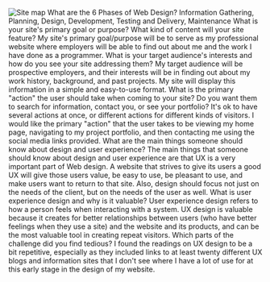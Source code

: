 ![Site map](sitemap.jpg)
What are the 6 Phases of Web Design?
Information Gathering, Planning, Design, Development, Testing and Delivery, Maintenance
What is your site's primary goal or purpose? What kind of content will your site feature?
My site's primary goal/purpose will be to serve as my professional website where employers will be able to find out about me and the work I have done as a programmer.
What is your target audience's interests and how do you see your site addressing them?
My target audience will be prospective employers, and their interests will be in finding out about my work history, background, and past projects. My site will display this information in a simple and easy-to-use format.
What is the primary "action" the user should take when coming to your site? Do you want them to search for information, contact you, or see your portfolio? It's ok to have several actions at once, or different actions for different kinds of visitors.
I would like the primary "action" that the user takes to be viewing my home page, navigating to my project portfolio, and then contacting me using the social media links provided.
What are the main things someone should know about design and user experience?
The main things that someone should know about design and user experience are that UX is a very important part of Web design. A website that strives to give its users a good UX will give those users value, be easy to use, be pleasant to use, and make users want to return to that site. Also, design should focus not just on the needs of the client, but on the needs of the user as well.
What is user experience design and why is it valuable? 
User experience design refers to how a person feels when interacting with a system. UX design is valuable because it creates for better relationships between users (who have better feelings when they use a site) and the website and its products, and can be the most valuable tool in creating repeat visitors.
Which parts of the challenge did you find tedious?
I found the readings on UX design to be a bit repetitive, especially as they included links to at least twenty different UX blogs and information sites that I don't see where I have a lot of use for at this early stage in the design of my website.